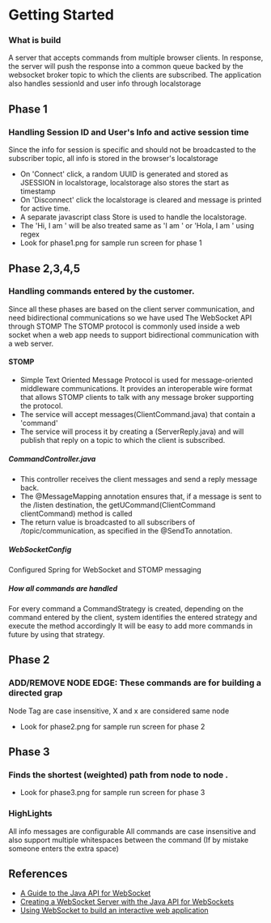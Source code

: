 # Getting Started

### What is build
A server that accepts commands from multiple browser clients. In response, the server will push the response into a common queue backed by the websocket broker topic to which the clients are subscribed.
The application also handles sessionId and user info through localstorage

## Phase 1
### Handling Session ID and User's Info and active session time
Since the info for session is specific and should not be broadcasted to the subscriber topic, all info is stored in the browser's localstorage
* On 'Connect' click, a random UUID is generated and stored as JSESSION in localstorage, localstorage also stores the start as timestamp
* On 'Disconnect' click the localstorage is cleared and message is printed for active time.
* A separate javascript class Store is used to handle the localstorage.
* The 'Hi, I am <name>' will be also treated same as 'I am <name>' or 'Hola, I am <name>' using regex
* Look for phase1.png for sample run screen for phase 1

## Phase 2,3,4,5
### Handling commands entered by the customer.
Since all these phases are based on the client server communication, and need bidirectional communications so we have used
The WebSocket API through STOMP
The STOMP protocol is commonly used inside a web socket when a web app needs to support bidirectional communication with a web server.

#### STOMP
* Simple Text Oriented Message Protocol is used for message-oriented middleware communications. It provides an interoperable wire format that allows STOMP clients to talk with any message broker supporting the protocol.
* The service will accept messages(ClientCommand.java) that contain a 'command'
* The service will process it by creating a (ServerReply.java) and will publish that reply on a topic to which the client is subscribed. 
##### CommandController.java
* This controller receives the client messages and send a reply message back.
* The @MessageMapping annotation ensures that, if a message is sent to the /listen destination, the getUCommand(ClientCommand clientCommand) method is called
* The return value is broadcasted to all subscribers of /topic/communication, as specified in the @SendTo annotation.
##### WebSocketConfig
Configured Spring for WebSocket and STOMP messaging
##### How all commands are handled
For every command a CommandStrategy is created, depending on the command entered by the client, system identifies the entered strategy and execute the method accordingly
It will be easy to add more commands in future by using that strategy.

## Phase 2
### ADD/REMOVE NODE EDGE: These commands are for building a directed grap
Node Tag are case insensitive, X and x are considered same node
* Look for phase2.png for sample run screen for phase 2

## Phase 3
### Finds the shortest (weighted) path from node <X> to node <Y>.
* Look for phase3.png for sample run screen for phase 3

### HighLights
All info messages are configurable
All commands are case insensitive and also support multiple whitespaces between the command (If by mistake someone enters the extra space)


## References
* [A Guide to the Java API for WebSocket](https://www.baeldung.com/java-websockets)
* [Creating a WebSocket Server with the Java API for WebSockets](https://www.nexmo.com/blog/2018/10/22/create-websocket-server-java-api-dr)
* [Using WebSocket to build an interactive web application](https://spring.io/guides/gs/messaging-stomp-websocket/)
